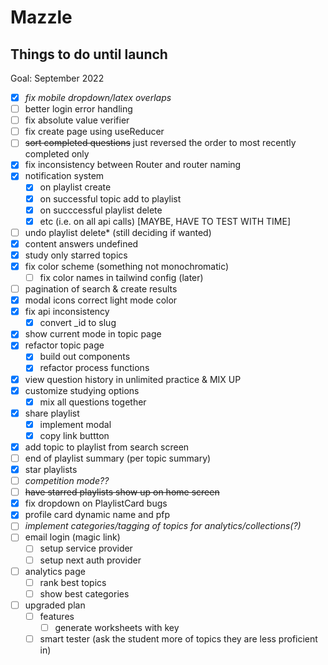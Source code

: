 # Mazzle

## Things to do until launch

Goal: September 2022

- [x] _fix mobile dropdown/latex overlaps_
- [ ] better login error handling
- [ ] fix absolute value verifier
- [ ] fix create page using useReducer
- [ ] ~~sort completed questions~~ just reversed the order to most recently completed only
- [x] fix inconsistency between Router and router naming
- [x] notification system
  - [x] on playlist create
  - [x] on successful topic add to playlist
  - [x] on succcessful playlist delete
  - [x] etc (i.e. on all api calls) [MAYBE, HAVE TO TEST WITH TIME]
- [ ] undo playlist delete\* (still deciding if wanted)
- [x] content answers undefined
- [x] study only starred topics
- [x] fix color scheme (something not monochromatic)
  - [ ] fix color names in tailwind config (later)
- [ ] pagination of search & create results
- [x] modal icons correct light mode color
- [x] fix api inconsistency
  - [x] convert \_id to slug
- [x] show current mode in topic page
- [x] refactor topic page
  - [x] build out components
  - [x] refactor process functions
- [x] view question history in unlimited practice & MIX UP
- [x] customize studying options
  - [x] mix all questions together
- [x] share playlist
  - [x] implement modal
  - [x] copy link buttton
- [x] add topic to playlist from search screen
- [ ] end of playlist summary (per topic summary)
- [x] star playlists
- [ ] _competition mode??_
- [ ] ~~have starred playlists show up on home screen~~
- [x] fix dropdown on PlaylistCard bugs
- [x] profile card dynamic name and pfp
- [ ] _implement categories/tagging of topics for analytics/collections(?)_
- [ ] email login (magic link)
  - [ ] setup service provider
  - [ ] setup next auth provider
- [ ] analytics page
  - [ ] rank best topics
  - [ ] show best categories
- [ ] upgraded plan
  - [ ] features
    - [ ] generate worksheets with key
  - [ ] smart tester (ask the student more of topics they are less proficient in)
